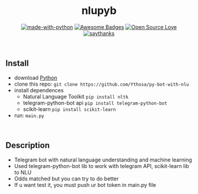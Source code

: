 <br>

<h1 align="center">nlupyb</h1>
<div align="center">
  
[![made-with-python](https://img.shields.io/badge/Made%20with-Python-1f425f.svg)](https://www.python.org/)
[![Awesome Badges](https://img.shields.io/badge/badges-awesome-green.svg)](https://github.com/ythosa)
[![Open Source Love](https://badges.frapsoft.com/os/v1/open-source.png?v=103)](https://github.com/ellerbrock/open-source-badges/)
[![saythanks](https://img.shields.io/badge/say-thanks-ff69b4.svg)](https://vk.com/ythosa)
    

</div>

<br>

## Install
-   download [Python](https://www.python.org/ftp/python)
-   clone this repo: `git clone https://github.com/Ythosa/py-bot-with-nlu`
-   install dependences 
     * Natural Language Toolkit `pip install nltk`
     * telegram-python-bot api `pip install telegram-python-bot`
     * scikit-learn `pip install scikit-learn`
-   run: `main.py`

<br>

## Description
-    Telegram bot with natural language understanding and machine learning
-    Used telegram-python-bot lib to work with telegram API, scikit-learn lib to NLU
-    Odds matched but you can try to do better
-    If u want test it, you must push ur bot token in main.py file 
